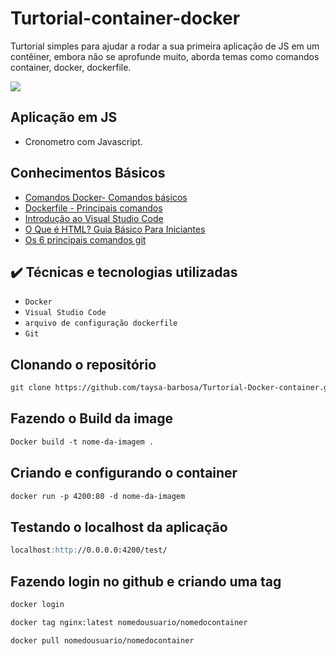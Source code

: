 # Turtorial-container-docker
Turtorial simples para ajudar a rodar a sua primeira aplicação de JS em um contêiner, embora não se aprofunde muito, aborda temas como comandos container, docker, dockerfile.

<img src="http://img.shields.io/static/v1?label=STATUS&message=EM%20DESENVOLVIMENTO&color=GREEN&style=for-the-badge"/>
</p>

## Aplicação em JS 

 * Cronometro com Javascript.
 
## Conhecimentos Básicos

* [Comandos Docker- Comandos básicos ](https://stack.desenvolvedor.expert/appendix/docker/comandos.html)
* [Dockerfile - Principais comandos](https://blog.rocketseat.com.br/dockerfile-principais-comandos-para-criar-a-receita-da-imagem/)
* [Introdução ao Visual Studio Code](https://www.devmedia.com.br/introducao-ao-visual-studio-code/34418)
* [O Que é HTML? Guia Básico Para Iniciantes](https://www.hostinger.com.br/tutoriais/o-que-e-html-conceitos-basicos)
* [Os 6 principais comandos git](https://www.digitalhouse.com/br/blog/principais-comandos-git/#acesso-ao-projeto)

## ✔️ Técnicas e tecnologias utilizadas

- ``Docker``
- ``Visual Studio Code``
- ``arquivo de configuração dockerfile``
- ``Git``

## Clonando o repositório

```markdown
git clone https://github.com/taysa-barbosa/Turtorial-Docker-container.git
```
## Fazendo o Build da image

```markdown
Docker build -t nome-da-imagem .
```
##  Criando e configurando o container 

```markdown
docker run -p 4200:80 -d nome-da-imagem
```
## Testando o localhost da aplicação

```markdown
localhost:http://0.0.0.0:4200/test/
```
## Fazendo login no github e criando uma tag 

```markdown
docker login
```
```markdown
docker tag nginx:latest nomedousuario/nomedocontainer
```
```markdown
docker pull nomedousuario/nomedocontainer
```

